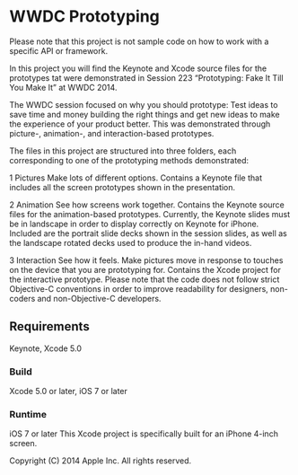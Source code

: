 # WWDC Prototyping

Please note that this project is not sample code on how to work with a specific API or framework. 

In this project you will find the Keynote and Xcode source files for the prototypes tat were demonstrated in Session 223 “Prototyping: Fake It Till You Make It” at WWDC 2014.

The WWDC session focused on why you should prototype: Test ideas to save time and money building the right things and get new ideas to make the experience of your product better. This was demonstrated through picture-, animation-, and interaction-based prototypes.

The files in this project are structured into three folders, each corresponding to one of the prototyping methods demonstrated: 

1 Pictures
Make lots of different options.
Contains a Keynote file that includes all the screen prototypes shown in the presentation.

2 Animation
See how screens work together.
Contains the Keynote source files for the animation-based prototypes. Currently, the Keynote slides must be in landscape in order to display correctly on Keynote for iPhone. Included are the portrait slide decks shown in the session slides, as well as the landscape rotated decks used to produce the in-hand videos.

3 Interaction
See how it feels.
Make pictures move in response to touches on the device that you are prototyping for.
Contains the Xcode project for the interactive prototype.
Please note that the code does not follow strict Objective-C conventions in order to improve readability for designers, non-coders and non-Objective-C developers.

## Requirements

Keynote, Xcode 5.0

### Build

Xcode 5.0 or later, iOS 7 or later

### Runtime

iOS 7 or later
This Xcode project is specifically built for an iPhone 4-inch screen.

Copyright (C) 2014 Apple Inc. All rights reserved.
